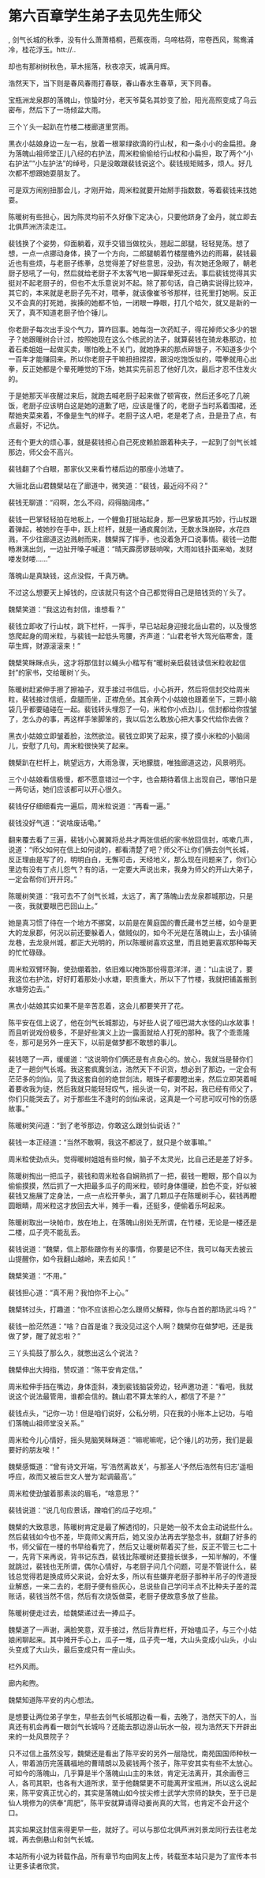 # 第六百章学生弟子去见先生师父
,  剑气长城的秋季，没有什么萧萧梧桐，芭蕉夜雨，乌啼枯荷，帘卷西风，鸳鸯浦冷，桂花浮玉。htt://..
   却也有那树树秋色，草木摇落，秋夜凉天，城满月辉。
   浩然天下，当下则是春风春雨打春联，春山春水生春草，天下同春。
   宝瓶洲龙泉郡的落魄山，惊蛰时分，老天爷莫名其妙变了脸，阳光高照变成了乌云密布，然后下了一场倾盆大雨。
   三个丫头一起趴在竹楼二楼廊道里赏雨。
   黑衣小姑娘身边一左一右，放着一根翠绿欲滴的行山杖，和一条小小的金扁担。身为落魄山祖师堂正儿八经的右护法，周米粒偷偷给行山杖和小扁担，取了两个“小右护法”“小左护法”的绰号，只是没敢跟裴钱说这个。裴钱规矩贼多，烦人。好几次都不想跟她耍朋友了。
   可是双方闹别扭那会儿，才刚开始，周米粒就要开始掰手指数数，等着裴钱来找她耍。
   陈暖树有些担心，因为陈灵均前不久好像下定决心，只要他跻身了金丹，就立即去北俱芦洲济渎走江。
   裴钱换了个姿势，仰面躺着，双手交错当做枕头，翘起二郎腿，轻轻晃荡。想了想，一点一点挪动身体，换了一个方向，二郎腿朝着竹楼屋檐外边的雨幕，裴钱最近也有些烦，与老厨子练拳，总觉得差了好些意思，没劲，有次她还急眼了，朝老厨子怒吼了一句，然后就给老厨子不太客气地一脚踩晕死过去。事后裴钱觉得其实挺对不起老厨子的，但也不太乐意说对不起。除了那句话，自己确实说得比较冲，其它的，本来就是老厨子先不对，喂拳，就该像崔爷爷那样，往死里打她啊。反正又不会真的打死她，挨揍的她都不怕，一闭眼一睁眼，打几个哈欠，就又是新的一天了，真不知道老厨子怕个锤儿。
   你老厨子每次出手没个气力，算咋回事。她每泡一次药缸子，得花掉师父多少的银子？她跟暖树合计过，按照她现在这么个练武的法子，就算裴钱在骑龙巷那边，拉着石柔姐姐一起做买卖，哪怕晚上不关门，就她挣来的那点碎银子，不知道多少个一百年才能赚回来。所以你老厨子干嘛扭扭捏捏，跟没吃饱饭似的，喂拳就用心出拳，反正她都是个晕死睡觉的下场，她其实先前忍了他好几次，最后才忍不住发火的。
   于是她那天半夜醒过来后，就跑去喊老厨子起来做了顿宵夜，然后还多吃了几碗饭，老厨子应该明白这是她的道歉了吧，应该是懂了的，老厨子当时系着围裙，还帮她夹菜来着，不像是生气的样子。老厨子这人吧，老是老了点，丑是丑了点，有点最好，不记仇。
   还有个更大的烦心事，就是裴钱担心自己死皮赖脸跟着种夫子，一起到了剑气长城那边，师父会不高兴。
   裴钱翻了个白眼，那家伙又来看竹楼后边的那座小池塘了。
   大骊北岳山君魏檗站在了廊道中，微笑道：“裴钱，最近闷不闷？”
   裴钱无聊道：“闷啊，怎么不闷，闷得脑阔疼。”
   裴钱一巴掌轻轻拍在地板上，一个鲤鱼打挺站起身，那一巴掌极其巧妙，行山杖跟着弹起，被她抄在手中，跃上栏杆，就是一通疯魔剑法，无数水珠崩碎，水花四溅，不少往廊道这边溅射而来，魏檗挥了挥手，也没着急开口说事情。裴钱一边酣畅淋漓出剑，一边扯开嗓子喊道：“晴天霹雳锣鼓响唉，大雨如钱扑面来呦，发财喽发财喽……”
   落魄山是真缺钱，这点没假，千真万确。
   不过这么想要天上掉钱的，应该就只有这个自己都觉得自己是赔钱货的丫头了。
   魏檗笑道：“我这边有封信，谁想看？”
   裴钱立即收了行山杖，跳下栏杆，一挥手，早已站起身迎接北岳山君的，以及慢悠悠爬起身的周米粒，与裴钱一起低头弯腰，齐声道：“山君老爷大驾光临寒舍，蓬荜生辉，财源滚滚来！”
   魏檗笑眯眯点头，这才将那信封以蝇头小楷写有“暖树亲启裴钱读信米粒收起信封”的家书，交给暖树丫头。
   陈暖树赶紧伸手擦了擦袖子，双手接过书信后，小心拆开，然后将信封交给周米粒，裴钱接过信纸，盘腿而坐，正襟危坐。其余两个小姑娘也跟着坐下，三颗小脑袋几乎都要磕碰在一起。裴钱转头埋怨了一句，米粒你小点劲儿，信封都给你捏皱了，怎么办的事，再这样手笨脚笨的，我以后怎么敢放心把大事交代给你去做？
   黑衣小姑娘立即皱着脸，泫然欲泣。裴钱立即笑了起来，摸了摸小米粒的小脑阔儿，安慰了几句。周米粒很快笑了起来。
   魏檗趴在栏杆上，眺望远方，大雨急骤，天地朦胧，唯独廊道这边，风景明亮。
   三个小姑娘看信极慢，都不愿意错过一个字，也会期待着信上出现自己，哪怕只是一两句话，她们应该都可以开心很久。
   裴钱仔仔细细看完一遍后，周米粒说道：“再看一遍。”
   裴钱没好气道：“说啥废话嘞。”
   翻来覆去看了三遍，裴钱小心翼翼将总共才两张信纸的家书放回信封，咳嗽几声，说道：“师父如何在信上如何说的，都看清楚了吧？师父不让你们俩去剑气长城，反正理由是写了的，明明白白，无懈可击，天经地义，那么现在问题来了，你们心里边有没有丁点儿怨气？有的话，一定要大声说出来，我身为师父的开山大弟子，一定会帮你们开开窍。”
   陈暖树笑道：“我可去不了剑气长城，太远了，离了落魄山去龙泉郡城那边，只是一夜，我就要眼巴巴回山上。”
   她是真习惯了待在一个地方不挪窝，以前是在黄庭国的曹氏藏书芝兰楼，如今是更大的龙泉郡，何况以前还要躲着人，做贼似的，如今不光是在落魄山上，去小镇骑龙巷，去龙泉州城，都正大光明的，所以陈暖树喜欢这里，而且她更喜欢那种每天的忙忙碌碌。
   周米粒双臂环胸，使劲绷着脸，依旧难以掩饰那份得意洋洋，道：“山主说了，要我这位右护法，好好盯着那处小水塘，职责重大，所以下了竹楼，我就把铺盖搬到水塘旁边去。”
   黑衣小姑娘其实如果不是辛苦忍着，这会儿都要笑开了花。
   陈平安在信上说了，他在剑气长城那边，与好些人说了哑巴湖大水怪的山水故事！而且听说戏份极多，不是好些演义上边一露面就给人打死的那种。我了个乖乖隆冬，那可是另外一座天下，以前是做梦都不敢想的事儿。
   裴钱嗯了一声，缓缓道：“这说明你们俩还是有点良心的。放心，我就当是替你们走了一趟剑气长城。我这套疯魔剑法，浩然天下不识货，想必到了那边，一定会有茫茫多的剑仙，见了我这套自创的绝世剑法，眼珠子都要瞪出来，然后立即哭着喊着要收我为徒，然后我就只能轻轻叹气，摇头说一句，对不起，我已经有师父了，你们只能哭去了。对于那些生不逢时的剑仙来说，这真是一个可悲可叹可怜的伤感故事。”
   陈暖树笑问道：“到了老爷那边，你敢这么跟剑仙说话？”
   裴钱一本正经道：“当然不敢啊，我这不都说了，就只是个故事嘛。”
   周米粒使劲点头。觉得暖树姐姐有些时候，脑子不太灵光，比自己还是差了好多。
   陈暖树掏出一把瓜子，裴钱和周米粒各自娴熟抓了一把，裴钱一瞪眼，那个自以为偷偷摸摸，然后抓了一大把最多瓜子的周米粒，顿时身体僵硬，脸色不变，好似被裴钱又施展了定身法，一点一点松开拳头，漏了几颗瓜子在陈暖树手心，裴钱再瞪圆眼睛，周米粒这才放回去大半，摊手一看，还挺多，便偷着乐呵起来。
   陈暖树取出一块帕巾，放在地上，在落魄山别处无所谓，在竹楼，无论是一楼还是二楼，瓜子壳不能乱丢。
   裴钱说道：“魏檗，信上那些跟你有关的事情，你要是记不住，我可以每天去披云山提醒你，如今我翻山越岭，来去如风！”
   魏檗笑道：“不用。”
   裴钱担心道：“真不用？我怕你不上心。”
   魏檗转过头，打趣道：“你不应该担心怎么跟师父解释，你与白首的那场武斗吗？”
   裴钱一脸茫然道：“啥？白首是谁？我没见过这个人啊？魏檗你在做梦吧，还是我做了梦，醒了就忘啦？”
   三丫头捣鼓了那么久，就憋出这么个说法？
   魏檗伸出大拇指，赞叹道：“陈平安肯定信。”
   周米粒伸手挡在嘴边，身体歪斜，凑到裴钱脑袋旁边，轻声邀功道：“看吧，我就说这个说法最管用，谁都会信的。魏山君不算太笨的人，都信了不是？”
   裴钱点头，“记你一功！但是咱们说好，公私分明，只在我的小账本上记功，与咱们落魄山祖师堂没关系。”
   周米粒今儿心情好，摇头晃脑笑眯眯道：“嘛呢嘛呢，记个锤儿的功劳，我们是最要好的朋友唉！”
   魏檗感慨道：“曾有诗文开端，写‘浩然离故关’，与那圣人‘予然后浩然有归志’遥相呼应，故而又被后世文人誉为‘起调最高’。”
   周米粒使劲皱着那素淡的眉毛，“啥意思？”
   裴钱说道：“说几句应景话，蹭咱们的瓜子吃呗。”
   魏檗的大致意思，陈暖树肯定是最了解透彻的，只是她一般不太会主动说些什么。然后裴钱如今也不差，毕竟师父离开后，她又没办法再去学塾念书，就翻了好多的书，师父留在一楼的书早给看完了，然后又让暖树帮着买了些，反正不管三七二十一，先背下来再说，背书记东西，裴钱比陈暖树还要擅长很多，一知半解的，不懂就跳过，裴钱也无所谓，偶尔心情好，与老厨子问几个问题，可是不管说什么，裴钱总觉得若是换成师父来说，会好太多，所以有些嫌弃老厨子那种半吊子的传道授业解惑，一来二去的，老厨子便有些灰心，总说些自己学问半点不比种夫子差的混账话，裴钱当然不信，然后有次烧饭做菜，老厨子便故意多放了些盐。
   陈暖树便走过去，给魏檗递过去一捧瓜子。
   魏檗道了一声谢，满脸笑意，双手接过，然后背靠栏杆，开始嗑瓜子，与三个小姑娘闲聊起来。其中摊开手心上，瓜子一堆，瓜子壳一堆，大山头变成小山头，小山头变成了大山头，最后变成只有一座山头。
   栏外风雨。
   廊内和煦。
   魏檗知道陈平安的内心想法。
   是想要让两位弟子学生，早些去剑气长城那边看一看，去晚了，浩然天下的人，当真还有机会再看一眼剑气长城吗？还能去那边游山玩水一般，视为浩然天下开辟出来的一处风景院子？
   只不过信上虽然没写，魏檗还是看出了陈平安的另外一层隐忧，南苑国国师种秋一人，带着游历完莲藕福地的曹晴朗以及裴钱两个孩子，陈平安其实有些不太放心。可如今的落魄山，几乎算是半个落魄山山主的朱敛，肯定无法离开，其余画卷三人，各司其职，也各有大道所求，至于他魏檗更不可能离开宝瓶洲，所以这么说起来，陈平安真正忧心的，其实是落魄山如今拔尖修士武学大宗师的缺失，至于已是仙人境修为的供奉“周肥”，陈平安就算请得动姜尚真的大驾，也肯定不会开这个口。
   其实如果这封信来得更早一些，就好了。可以与那位北俱芦洲刘景龙同行去往老龙城，再去倒悬山和剑气长城。
  本站所有小说为转载作品，所有章节均由网友上传，转载至本站只是为了宣传本书让更多读者欣赏。